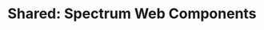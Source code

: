 ---
layout: examples.njk
title: 'Shared: Spectrum Web Components'
displayName: Shared
componentName: shared
componentHeading: shared
tags:
  - component-examples
---